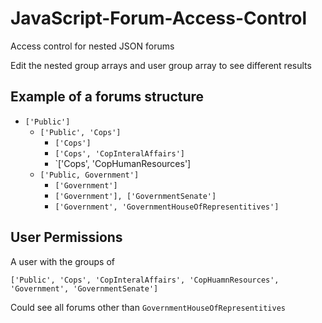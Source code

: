 # JavaScript-Forum-Access-Control
Access control for nested JSON forums

Edit the nested group arrays and user group array to see different results

## Example of a forums structure

- `['Public']`
  - `['Public', 'Cops']`
    - `['Cops']`
    - `['Cops', 'CopInteralAffairs']`
    - `['Cops', 'CopHumanResources']
  - `['Public, Government']`
    - `['Government']`
    - `['Government'], ['GovernmentSenate']`
    - `['Government', 'GovernmentHouseOfRepresentitives']`

## User Permissions

A user with the groups of 

`['Public', 'Cops', 'CopInteralAffairs', 'CopHuamnResources', 'Government', 'GovernmentSenate']`

Could see all forums other than `GovernmentHouseOfRepresentitives`
